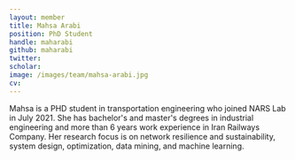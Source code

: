 ```yaml
---
layout: member
title: Mahsa Arabi
position: PhD Student
handle: maharabi
github: maharabi
twitter:
scholar:
image: /images/team/mahsa-arabi.jpg
cv:  
---
```


Mahsa is a PHD student in transportation engineering who joined NARS Lab in July 2021. She has bachelor's and master's degrees in industrial engineering and more than 6 years work experience in Iran Railways Company. 
Her research focus is on network resilience and sustainability, system design, optimization, data mining, and machine learning.
